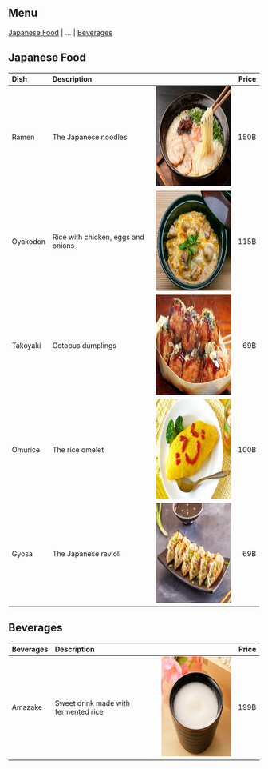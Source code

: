 ## Menu

[Japanese Food](#japanese-food) | ... | [Beverages](#beverages)

## Japanese Food

| Dish     | Description                        |                                                                           | Price |
|:---------|:-----------------------------------|---------------------------------------------------------------------------|------:|
| Ramen    | The Japanese noodles               | <img src="./images/ramen.png" width="200" height="200" alt="Ramen">       |  150฿ |  
| Oyakodon | Rice with chicken, eggs and onions | <img src="./images/oyakodon.png" width="200" height="200" alt="Oyakodon"> |  115฿ |  
| Takoyaki | Octopus dumplings                  | <img src="./images/takoyaki.png" width="200" height="200" alt="Takoyaki"> |   69฿ |  
| Omurice  | The rice omelet                    | <img src="./images/omurice.png" width="200" height="200" alt="Omurice">   |  100฿ |  
| Gyosa    | The Japanese ravioli               | <img src="./images/gyosa.png" width="200" height="200" alt="Gyosa">       |   69฿ |  

<head> 
 <icon >
</head>

## Beverages

| Beverages | Description                          |                                                                         | Price |
|:----------|:-------------------------------------|-------------------------------------------------------------------------|------:|
| Amazake   | Sweet drink made with fermented rice | <img src="./images/amazake.png" width="200" height="200" alt="Amazake"> |  199฿ | 